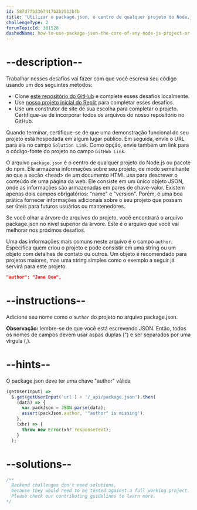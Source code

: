 ```yaml
---
id: 587d7fb3367417b2b2512bfb
title: 'Utilizar o package.json, o centro de qualquer projeto do Node.js ou pacote npm'
challengeType: 2
forumTopicId: 301528
dashedName: how-to-use-package-json-the-core-of-any-node-js-project-or-npm-package
---
```


# --description--

Trabalhar nesses desafios vai fazer com que você escreva seu código usando um dos seguintes métodos:

- Clone [este repositório do GitHub](https://github.com/freeCodeCamp/boilerplate-npm/) e complete esses desafios localmente.
- Use [nosso projeto inicial do Replit](https://replit.com/github/freeCodeCamp/boilerplate-npm) para completar esses desafios.
- Use um construtor de site de sua escolha para completar o projeto. Certifique-se de incorporar todos os arquivos do nosso repositório no GitHub.

Quando terminar, certifique-se de que uma demonstração funcional do seu projeto está hospedada em algum lugar público. Em seguida, envie o URL para ela no campo `Solution Link`. Como opção, envie também um link para o código-fonte do projeto no campo `GitHub Link`.

O arquivo `package.json` é o centro de qualquer projeto do Node.js ou pacote do npm. Ele armazena informações sobre seu projeto, de modo semelhante ao que a seção &lt;head> de um documento HTML usa para descrever o conteúdo de uma página da web. Ele consiste em um único objeto JSON, onde as informações são armazenadas em pares de chave-valor. Existem apenas dois campos obrigatórios: "name" e "version". Porém, é uma boa prática fornecer informações adicionais sobre o seu projeto que possam ser úteis para futuros usuários ou mantenedores.

Se você olhar a árvore de arquivos do projeto, você encontrará o arquivo package.json no nível superior da árvore. Este é o arquivo que você vai melhorar nos próximos desafios.

Uma das informações mais comuns neste arquivo é o campo `author`. Especifica quem criou o projeto e pode consistir em uma string ou um objeto com detalhes de contato ou outros. Um objeto é recomendado para projetos maiores, mas uma string simples como o exemplo a seguir já servirá para este projeto.

```json
"author": "Jane Doe",
```

# --instructions--

Adicione seu nome como o `author` do projeto no arquivo package.json.

**Observação:** lembre-se de que você está escrevendo JSON. Então, todos os nomes de campos devem usar aspas duplas (") e ser separados por uma vírgula (,).

# --hints--

O package.json deve ter uma chave "author" válida

```js
(getUserInput) =>
  $.get(getUserInput('url') + '/_api/package.json').then(
    (data) => {
      var packJson = JSON.parse(data);
      assert(packJson.author, '"author" is missing');
    },
    (xhr) => {
      throw new Error(xhr.responseText);
    }
  );
```

# --solutions--

```js
/**
  Backend challenges don't need solutions, 
  because they would need to be tested against a full working project. 
  Please check our contributing guidelines to learn more.
*/
```
